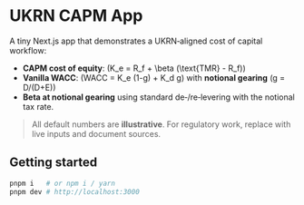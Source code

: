 # UKRN CAPM App

A tiny Next.js app that demonstrates a UKRN‑aligned cost of capital workflow:

- **CAPM cost of equity**: \(K_e = R_f + \beta (\text{TMR} - R_f)\)
- **Vanilla WACC**: \(WACC = K_e (1-g) + K_d g\) with **notional gearing** \(g = D/(D+E)\)
- **Beta at notional gearing** using standard de‑/re‑levering with the notional tax rate.

> All default numbers are **illustrative**. For regulatory work, replace with live inputs and document sources.

## Getting started

```bash
pnpm i   # or npm i / yarn
pnpm dev # http://localhost:3000
